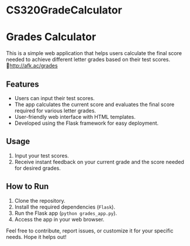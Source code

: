 # CS320GradeCalculator

# Grades Calculator

This is a simple web application that helps users calculate the final score needed to achieve different letter grades based on their test scores.
🔗http://afk.ac/grades

## Features

- Users can input their test scores.
- The app calculates the current score and evaluates the final score required for various letter grades.
- User-friendly web interface with HTML templates.
- Developed using the Flask framework for easy deployment.

## Usage

1. Input your test scores.
2. Receive instant feedback on your current grade and the score needed for desired grades.

## How to Run

1. Clone the repository.
2. Install the required dependencies (`Flask`).
3. Run the Flask app (`python grades_app.py`).
4. Access the app in your web browser.

Feel free to contribute, report issues, or customize it for your specific needs. Hope it helps out!
